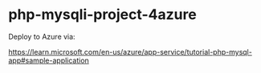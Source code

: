# php-mysqli-project-4azure

Deploy to Azure via:

https://learn.microsoft.com/en-us/azure/app-service/tutorial-php-mysql-app#sample-application
